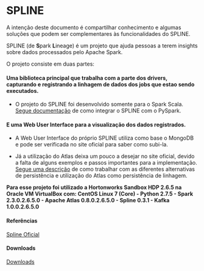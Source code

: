 # SPLINE

A intenção deste documento é compartilhar conhecimento e algumas soluções que podem ser complementares às funcionalidades do SPLINE.

SPLINE (de **S**park **L**ineage) é um projeto que ajuda pessoas a terem insights sobre dados processados pelo Apache Spark.

O projeto consiste em duas partes:

#### Uma biblioteca principal que trabalha com a parte dos drivers, capturando e registrando a linhagem de dados dos jobs que estao sendo executados.

* O projeto do SPLINE foi desenvolvido somente para o Spark Scala. [Segue documentação](https://github.com/WilliamPorto/keyruslab-spline/blob/master/Integração.md "Segue documentação") de como integrar o SPLINE com o PySpark.

#### E uma Web User Interface para a visualização dos dados registrados.

* A Web User Interface do próprio SPLINE utiliza como base o MongoDB e pode ser verificada no site oficial para saber como subi-la.

* Já a utilização do Atlas deixa um pouco a desejar no site oficial, devido a falta de alguns exemplos e passos importantes para a implementação. [Segue uma descrição](https://github.com/WilliamPorto/keyruslab-spline/blob/master/Persistência.md "Segue uma descrição") de como trabalhar com as diferentes alternativas de persistência e utilização do Atlas como persistência de linhagem.

__Para esse projeto foi utilizado a Hortonworks Sandbox HDP 2.6.5 na Oracle VM VirtualBox com: CentOS Linux 7 (Core) - Python 2.7.5 - Spark 2.3.0.2.6.5.0 - Apache Atlas 0.8.0.2.6.5.0 - Spline 0.3.1 - Kafka 1.0.0.2.6.5.0__

#### Referências

[Spline Oficial](https://absaoss.github.io/spline/ "Spline Oficial")

#### Downloads

[Downloads](https://github.com/WilliamPorto/keyruslab-spline/tree/master/Downloads "Downloads")
